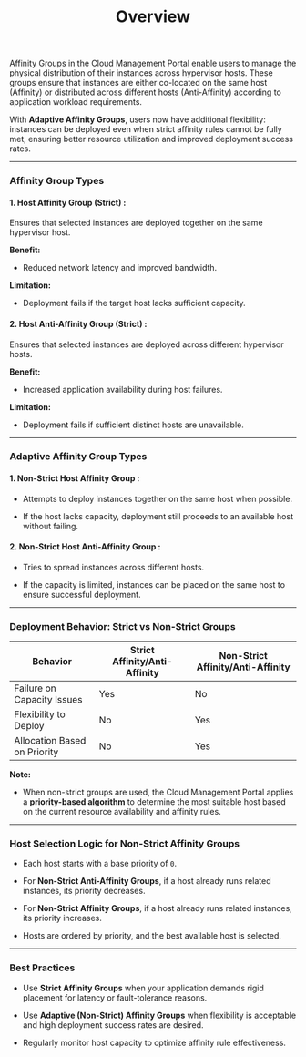 ﻿---
title: Overview
sidebar_label: Overview
sidebar_position: 1
---

Affinity Groups in the Cloud Management Portal enable users to manage the physical distribution of their instances across hypervisor hosts. These groups ensure that instances are either co-located on the same host (Affinity) or distributed across different hosts (Anti-Affinity) according to application workload requirements.

With **Adaptive Affinity Groups**, users now have additional flexibility: instances can be deployed even when strict affinity rules cannot be fully met, ensuring better resource utilization and improved deployment success rates.

---

### Affinity Group Types

#### 1. Host Affinity Group (Strict) :
Ensures that selected instances are deployed together on the same hypervisor host.  

 **Benefit:**

-   Reduced network latency and improved bandwidth.  
  
  **Limitation:**
  
  -   Deployment fails if the target host lacks sufficient capacity.

#### 2. Host Anti-Affinity Group (Strict) :

Ensures that selected instances are deployed across different hypervisor hosts.  

**Benefit:**

-   Increased application availability during host failures.  
  
**Limitation:**
    
-   Deployment fails if sufficient distinct hosts are unavailable.

---

### Adaptive Affinity Group Types

#### 1. Non-Strict Host Affinity Group :

-   Attempts to deploy instances together on the same host when possible.
    
-   If the host lacks capacity, deployment still proceeds to an available host without failing.


#### 2. Non-Strict Host Anti-Affinity Group :

-   Tries to spread instances across different hosts.
    
-   If the capacity is limited, instances can be placed on the same host to ensure successful deployment.

---

### Deployment Behavior: Strict vs Non-Strict Groups

|Behavior|Strict Affinity/Anti-Affinity|Non-Strict Affinity/Anti-Affinity
|----|---|---
Failure on Capacity Issues|Yes|No
Flexibility to Deploy|No|Yes
Allocation Based on Priority|No|Yes

**Note:**  

- When non-strict groups are used, the Cloud Management Portal applies a **priority-based algorithm** to determine the most suitable host based on the current resource availability and affinity rules.

---

### Host Selection Logic for Non-Strict Affinity Groups

-   Each host starts with a base priority of `0`.
    
-   For **Non-Strict Anti-Affinity Groups**, if a host already runs related instances, its priority decreases.
    
-   For **Non-Strict Affinity Groups**, if a host already runs related instances, its priority increases.
    
-   Hosts are ordered by priority, and the best available host is selected.

---

### Best Practices

-   Use **Strict Affinity Groups** when your application demands rigid placement for latency or fault-tolerance reasons.
    
-   Use **Adaptive (Non-Strict) Affinity Groups** when flexibility is acceptable and high deployment success rates are desired.
    
-   Regularly monitor host capacity to optimize affinity rule effectiveness.
